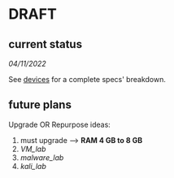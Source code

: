 # DRAFT

## current status

*04/11/2022*

See [devices](/SLIT-projects/02-Hardware_Tinkering/devices.md) for a complete specs' breakdown.


## future plans

Upgrade OR Repurpose ideas:

1. must upgrade --> **RAM 4 GB to 8 GB**
2. *VM_lab*
3. *malware_lab*
4. *kali_lab*
